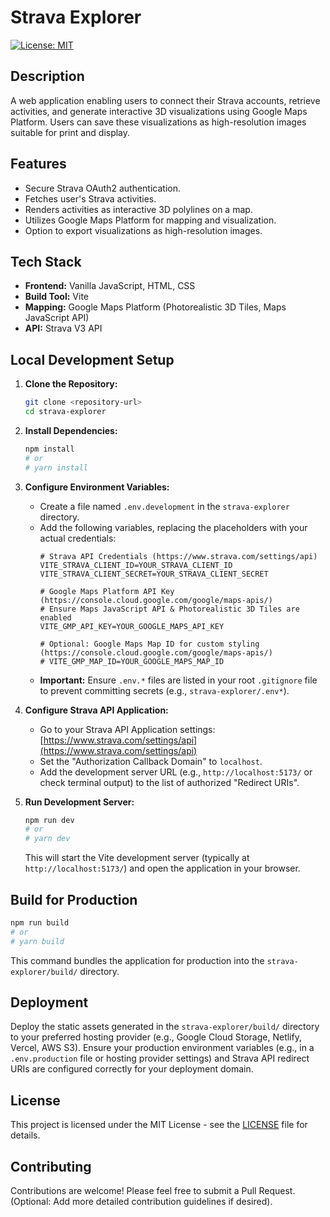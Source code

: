 # Strava Explorer

[![License: MIT](https://img.shields.io/badge/License-MIT-yellow.svg)](https://opensource.org/licenses/MIT)

## Description

A web application enabling users to connect their Strava accounts, retrieve activities, and generate interactive 3D visualizations using Google Maps Platform. Users can save these visualizations as high-resolution images suitable for print and display.

## Features

*   Secure Strava OAuth2 authentication.
*   Fetches user's Strava activities.
*   Renders activities as interactive 3D polylines on a map.
*   Utilizes Google Maps Platform for mapping and visualization.
*   Option to export visualizations as high-resolution images.

## Tech Stack

*   **Frontend:** Vanilla JavaScript, HTML, CSS
*   **Build Tool:** Vite
*   **Mapping:** Google Maps Platform (Photorealistic 3D Tiles, Maps JavaScript API)
*   **API:** Strava V3 API

## Local Development Setup

1.  **Clone the Repository:**
    ```bash
    git clone <repository-url>
    cd strava-explorer
    ```

2.  **Install Dependencies:**
    ```bash
    npm install
    # or
    # yarn install
    ```

3.  **Configure Environment Variables:**
    *   Create a file named `.env.development` in the `strava-explorer` directory.
    *   Add the following variables, replacing the placeholders with your actual credentials:
        ```dotenv
        # Strava API Credentials (https://www.strava.com/settings/api)
        VITE_STRAVA_CLIENT_ID=YOUR_STRAVA_CLIENT_ID
        VITE_STRAVA_CLIENT_SECRET=YOUR_STRAVA_CLIENT_SECRET

        # Google Maps Platform API Key (https://console.cloud.google.com/google/maps-apis/)
        # Ensure Maps JavaScript API & Photorealistic 3D Tiles are enabled
        VITE_GMP_API_KEY=YOUR_GOOGLE_MAPS_API_KEY

        # Optional: Google Maps Map ID for custom styling (https://console.cloud.google.com/google/maps-apis/)
        # VITE_GMP_MAP_ID=YOUR_GOOGLE_MAPS_MAP_ID
        ```
    *   **Important:** Ensure `.env.*` files are listed in your root `.gitignore` file to prevent committing secrets (e.g., `strava-explorer/.env*`).

4.  **Configure Strava API Application:**
    *   Go to your Strava API Application settings: [https://www.strava.com/settings/api](https://www.strava.com/settings/api)
    *   Set the "Authorization Callback Domain" to `localhost`.
    *   Add the development server URL (e.g., `http://localhost:5173/` or check terminal output) to the list of authorized "Redirect URIs".

5.  **Run Development Server:**
    ```bash
    npm run dev
    # or
    # yarn dev
    ```
    This will start the Vite development server (typically at `http://localhost:5173/`) and open the application in your browser.

## Build for Production

```bash
npm run build
# or
# yarn build
```
This command bundles the application for production into the `strava-explorer/build/` directory.

## Deployment

Deploy the static assets generated in the `strava-explorer/build/` directory to your preferred hosting provider (e.g., Google Cloud Storage, Netlify, Vercel, AWS S3). Ensure your production environment variables (e.g., in a `.env.production` file or hosting provider settings) and Strava API redirect URIs are configured correctly for your deployment domain.

## License

This project is licensed under the MIT License - see the [LICENSE](LICENSE) file for details.

## Contributing

Contributions are welcome! Please feel free to submit a Pull Request. (Optional: Add more detailed contribution guidelines if desired).
